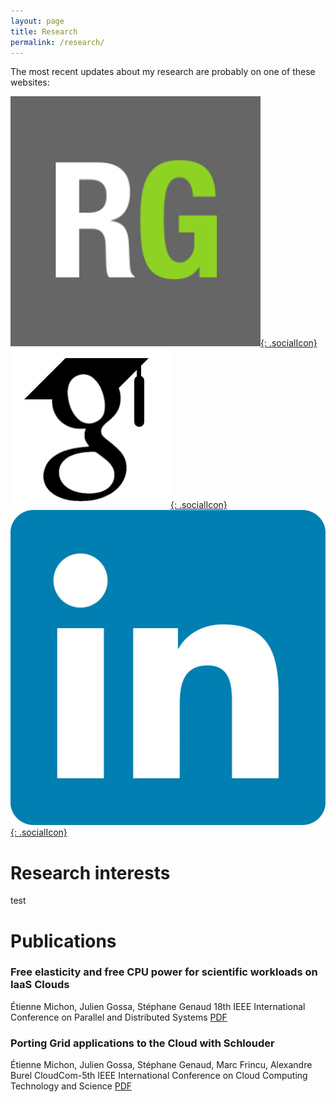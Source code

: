 ```yaml
---
layout: page
title: Research
permalink: /research/
---
```


The most recent updates about my research are probably on one of these websites:

[![ResearchGate icon](/img/ResearchGate.png){: .socialIcon}](https://www.researchgate.net/profile/Etienne_Michon2)
[![Google Scholar icon](/img/scholar.png){: .socialIcon}](http://scholar.google.com/citations?user=-EPwIk4AAAAJ)
[![LinkeIn icon](/img/linkedin.jpg){: .socialIcon}](https://www.linkedin.com/profile/view?id=85024349&trk=nav_responsive_tab_profile)

# Research interests

test

# Publications

### Free elasticity and free CPU power for scientific workloads on IaaS Clouds
Étienne Michon, Julien Gossa, Stéphane Genaud
18th IEEE International Conference on Parallel and Distributed Systems
[PDF](/files/icpads-12.pdf)

### Porting Grid applications to the Cloud with Schlouder
Étienne Michon, Julien Gossa, Stéphane Genaud, Marc Frincu, Alexandre Burel
CloudCom-5th IEEE International Conference on Cloud Computing Technology and Science
[PDF](/files/cloudcom-13.pdf)

